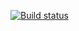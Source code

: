 [![Build status](https://ci.appveyor.com/api/projects/status/mffjba9b4b1matf0?svg=true)](https://ci.appveyor.com/project/OlgaKusakina/postmanecho)